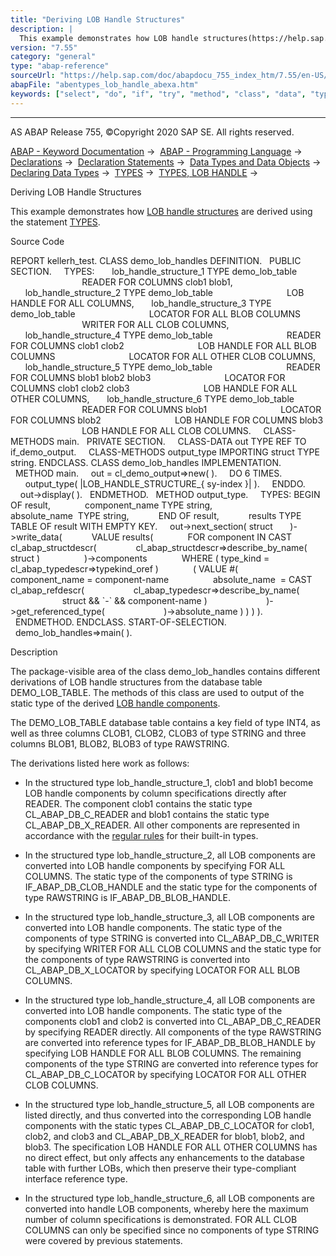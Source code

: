 ```yaml
---
title: "Deriving LOB Handle Structures"
description: |
  This example demonstrates how LOB handle structures(https://help.sap.com/doc/abapdocu_755_index_htm/7.55/en-US/abenlob_handle_structure_glosry.htm 'Glossary Entry') are derived using the statement TYPES(https://help.sap.com/doc/abapdocu_755_index_htm/7.55/en-US/abaptypes_lob_handle.htm). Source
version: "7.55"
category: "general"
type: "abap-reference"
sourceUrl: "https://help.sap.com/doc/abapdocu_755_index_htm/7.55/en-US/abentypes_lob_handle_abexa.htm"
abapFile: "abentypes_lob_handle_abexa.htm"
keywords: ["select", "do", "if", "try", "method", "class", "data", "types", "abentypes", "lob", "handle", "abexa"]
---
```


* * *

AS ABAP Release 755, ©Copyright 2020 SAP SE. All rights reserved.

[ABAP - Keyword Documentation](https://help.sap.com/doc/abapdocu_755_index_htm/7.55/en-US/abenabap.htm) →  [ABAP - Programming Language](https://help.sap.com/doc/abapdocu_755_index_htm/7.55/en-US/abenabap_reference.htm) →  [Declarations](https://help.sap.com/doc/abapdocu_755_index_htm/7.55/en-US/abendeclarations.htm) →  [Declaration Statements](https://help.sap.com/doc/abapdocu_755_index_htm/7.55/en-US/abenabap_declarations.htm) →  [Data Types and Data Objects](https://help.sap.com/doc/abapdocu_755_index_htm/7.55/en-US/abentypes_and_objects.htm) →  [Declaring Data Types](https://help.sap.com/doc/abapdocu_755_index_htm/7.55/en-US/abentypes_statements.htm) →  [TYPES](https://help.sap.com/doc/abapdocu_755_index_htm/7.55/en-US/abaptypes.htm) →  [TYPES, LOB HANDLE](https://help.sap.com/doc/abapdocu_755_index_htm/7.55/en-US/abaptypes_lob_handle.htm) → 

Deriving LOB Handle Structures

This example demonstrates how [LOB handle structures](https://help.sap.com/doc/abapdocu_755_index_htm/7.55/en-US/abenlob_handle_structure_glosry.htm "Glossary Entry") are derived using the statement [TYPES](https://help.sap.com/doc/abapdocu_755_index_htm/7.55/en-US/abaptypes_lob_handle.htm).

Source Code

REPORT kellerh\_test.
CLASS demo\_lob\_handles DEFINITION.
  PUBLIC SECTION.
    TYPES:
      lob\_handle\_structure\_1 TYPE demo\_lob\_table
                             READER FOR COLUMNS clob1 blob1,
      lob\_handle\_structure\_2 TYPE demo\_lob\_table
                             LOB HANDLE FOR ALL COLUMNS,
      lob\_handle\_structure\_3 TYPE demo\_lob\_table
                             LOCATOR FOR ALL BLOB COLUMNS
                             WRITER FOR ALL CLOB COLUMNS,
      lob\_handle\_structure\_4 TYPE demo\_lob\_table
                             READER FOR COLUMNS clob1 clob2
                             LOB HANDLE FOR ALL BLOB COLUMNS
                             LOCATOR FOR ALL OTHER CLOB COLUMNS,
      lob\_handle\_structure\_5 TYPE demo\_lob\_table
                             READER FOR COLUMNS blob1 blob2 blob3
                             LOCATOR FOR COLUMNS clob1 clob2 clob3
                             LOB HANDLE FOR ALL OTHER COLUMNS,
      lob\_handle\_structure\_6 TYPE demo\_lob\_table
                             READER FOR COLUMNS blob1
                             LOCATOR FOR COLUMNS blob2
                             LOB HANDLE FOR COLUMNS blob3
                             LOB HANDLE FOR ALL CLOB COLUMNS.
    CLASS-METHODS main.
  PRIVATE SECTION.
    CLASS-DATA out TYPE REF TO if\_demo\_output.
    CLASS-METHODS output\_type IMPORTING struct TYPE string.
ENDCLASS.
CLASS demo\_lob\_handles IMPLEMENTATION.
  METHOD main.
    out = cl\_demo\_output=>new( ).
    DO 6 TIMES.
      output\_type( |LOB\_HANDLE\_STRUCTURE\_{ sy-index }| ).
    ENDDO.
    out->display( ).
  ENDMETHOD.
  METHOD output\_type.
    TYPES: BEGIN OF result,
             component\_name TYPE string,
             absolute\_name  TYPE string,
           END OF result,
           results TYPE TABLE OF result WITH EMPTY KEY.
    out->next\_section( struct
      )->write\_data(
           VALUE results(
             FOR component IN CAST cl\_abap\_structdescr(
               cl\_abap\_structdescr=>describe\_by\_name( struct )
                 )->components
             WHERE ( type\_kind = cl\_abap\_typedescr=>typekind\_oref )
             ( VALUE #(
                 component\_name = component-name
                 absolute\_name  = CAST cl\_abap\_refdescr(
                   cl\_abap\_typedescr=>describe\_by\_name(
                     struct && \`-\` && component-name )
                       )->get\_referenced\_type(
                       )->absolute\_name ) ) ) ).
  ENDMETHOD.
ENDCLASS.
START-OF-SELECTION.
  demo\_lob\_handles=>main( ).

Description

The package-visible area of the class demo\_lob\_handles contains different derivations of LOB handle structures from the database table DEMO\_LOB\_TABLE. The methods of this class are used to output of the static type of the derived [LOB handle components](https://help.sap.com/doc/abapdocu_755_index_htm/7.55/en-US/abenlob_handle_component_glosry.htm "Glossary Entry").

The DEMO\_LOB\_TABLE database table contains a key field of type INT4, as well as three columns CLOB1, CLOB2, CLOB3 of type STRING and three columns BLOB1, BLOB2, BLOB3 of type RAWSTRING.

The derivations listed here work as follows:

-   In the structured type lob\_handle\_structure\_1, clob1 and blob1 become LOB handle components by column specifications directly after READER. The component clob1 contains the static type CL\_ABAP\_DB\_C\_READER and blob1 contains the static type CL\_ABAP\_DB\_X\_READER. All other components are represented in accordance with the [regular rules](https://help.sap.com/doc/abapdocu_755_index_htm/7.55/en-US/abenddic_builtin_types.htm) for their built-in types.

-   In the structured type lob\_handle\_structure\_2, all LOB components are converted into LOB handle components by specifying FOR ALL COLUMNS. The static type of the components of type STRING is IF\_ABAP\_DB\_CLOB\_HANDLE and the static type for the components of type RAWSTRING is IF\_ABAP\_DB\_BLOB\_HANDLE.

-   In the structured type lob\_handle\_structure\_3, all LOB components are converted into LOB handle components. The static type of the components of type STRING is converted into CL\_ABAP\_DB\_C\_WRITER by specifying WRITER FOR ALL CLOB COLUMNS and the static type for the components of type RAWSTRING is converted into CL\_ABAP\_DB\_X\_LOCATOR by specifying LOCATOR FOR ALL BLOB COLUMNS.

-   In the structured type lob\_handle\_structure\_4, all LOB components are converted into LOB handle components. The static type of the components clob1 and clob2 is converted into CL\_ABAP\_DB\_C\_READER by specifying READER directly. All components of the type RAWSTRING are converted into reference types for IF\_ABAP\_DB\_BLOB\_HANDLE by specifying LOB HANDLE FOR ALL BLOB COLUMNS. The remaining components of the type STRING are converted into reference types for CL\_ABAP\_DB\_C\_LOCATOR by specifying LOCATOR FOR ALL OTHER CLOB COLUMNS.

-   In the structured type lob\_handle\_structure\_5, all LOB components are listed directly, and thus converted into the corresponding LOB handle components with the static types CL\_ABAP\_DB\_C\_LOCATOR for clob1, clob2, and clob3 and CL\_ABAP\_DB\_X\_READER for blob1, blob2, and blob3. The specification LOB HANDLE FOR ALL OTHER COLUMNS has no direct effect, but only affects any enhancements to the database table with further LOBs, which then preserve their type-compliant interface reference type.

-   In the structured type lob\_handle\_structure\_6, all LOB components are converted into handle LOB components, whereby here the maximum number of column specifications is demonstrated. FOR ALL CLOB COLUMNS can only be specified since no components of type STRING were covered by previous statements.